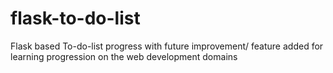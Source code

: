# flask-to-do-list
Flask based To-do-list progress with future improvement/ feature added for learning progression on the web development domains
